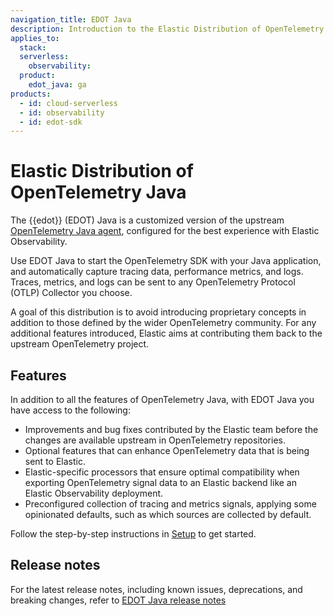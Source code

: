 ```yaml
---
navigation_title: EDOT Java
description: Introduction to the Elastic Distribution of OpenTelemetry (EDOT) Java Agent, a customized version of the OpenTelemetry Java agent for capturing traces, metrics, and logs.
applies_to:
  stack:
  serverless:
    observability:
  product:
    edot_java: ga
products:
  - id: cloud-serverless
  - id: observability
  - id: edot-sdk
---
```


# Elastic Distribution of OpenTelemetry Java

The {{edot}} (EDOT) Java is a customized version of the upstream [OpenTelemetry Java agent](https://github.com/open-telemetry/opentelemetry-java-instrumentation), configured for the best experience with Elastic Observability. 

Use EDOT Java to start the OpenTelemetry SDK with your Java application, and automatically capture tracing data, performance metrics, and logs. Traces, metrics, and logs can be sent to any OpenTelemetry Protocol (OTLP) Collector you choose.

A goal of this distribution is to avoid introducing proprietary concepts in addition to those defined by the wider OpenTelemetry community. For any additional features introduced, Elastic aims at contributing them back to the upstream OpenTelemetry project.

## Features

In addition to all the features of OpenTelemetry Java, with EDOT Java you have access to the following:

* Improvements and bug fixes contributed by the Elastic team before the changes are available upstream in OpenTelemetry repositories.
* Optional features that can enhance OpenTelemetry data that is being sent to Elastic.
* Elastic-specific processors that ensure optimal compatibility when exporting OpenTelemetry signal data to an Elastic backend like an Elastic Observability deployment.
* Preconfigured collection of tracing and metrics signals, applying some opinionated defaults, such as which sources are collected by default.

Follow the step-by-step instructions in [Setup](/reference/edot-sdks/java/setup/index.md) to get started.

## Release notes

For the latest release notes, including known issues, deprecations, and breaking changes, refer to [EDOT Java release notes](elastic-otel-java://release-notes/index.md)